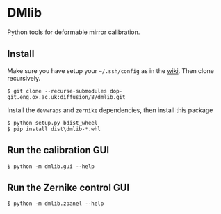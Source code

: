 DMlib
=====

Python tools for deformable mirror calibration.


Install
-------

Make sure you have setup your `~/.ssh/config` as in the [wiki](https://uni.eng.ox.ac.uk/wiki/index.php/Phabricator). Then clone recursively.

    $ git clone --recurse-submodules dop-git.eng.ox.ac.uk:diffusion/8/dmlib.git

Install the `devwraps` and `zernike` dependencies, then install this package

    $ python setup.py bdist_wheel
    $ pip install dist\dmlib-*.whl


Run the calibration GUI
-----------------------

    $ python -m dmlib.gui --help


Run the Zernike control GUI
---------------------------

    $ python -m dmlib.zpanel --help
